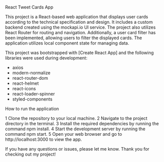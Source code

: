 React Tweet Cards App

This project is a React-based web application that displays user cards according to the technical specification and design. It includes a custom backend created using the mockapi.io UI service. The project also utilizes React Router for routing and navigation. Additionally, a user card filter has been implemented, allowing users to filter the displayed cards. The application utilizes local component state for managing data.

This project was bootstrapped with [Create React App] and the following libraries were used during development:

  - axios
  - modern-normalize
  - react-router-dom
  - react-helmet
  - react-icons
  - react-loader-spinner
  - styled-components

How to run the application

  1 Clone the repository to your local machine.
  2 Navigate to the project directory in the terminal.
  3 Install the required dependencies by running the command npm install.
  4 Start the development server by running the command npm start.
  5 Open your web browser and go to http://localhost:3000 to view the app.

If you have any questions or issues, please let me know. Thank you for checking out my project!